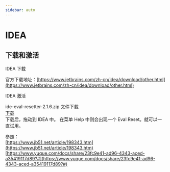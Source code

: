 ```yaml
---
sidebar: auto
---
```


# IDEA


## 下载和激活

IDEA 下载

官方下载地址：[https://www.jetbrains.com/zh-cn/idea/download/other.html](https://www.jetbrains.com/zh-cn/idea/download/other.html)

IDEA 激活

ide-eval-resetter-2.1.6.zip 文件下载   
[下载](/file/ide-eval-resetter-2.1.6.zip)  
下载后，拖动到 IDEA 中。 在菜单 Help 中则会出现一个 Eval Reset。就可以一直试用。

参照：  
[https://www.jb51.net/article/198343.htm](https://www.jb51.net/article/198343.htm)  
[https://www.yuque.com/docs/share/23fc9e41-ad96-4343-aced-a35419117d89?#](https://www.yuque.com/docs/share/23fc9e41-ad96-4343-aced-a35419117d89?#)

